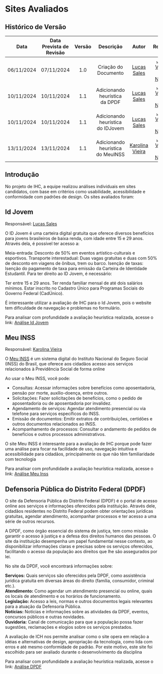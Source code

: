 # Sites Avaliados

## Histórico de Versão
|    Data    | Data Prevista de Revisão | Versão |             Descrição             |                      Autor                       |                     Revisor                      |
| :--------: | :----------------------: | :----: | :-------------------------------: | :----------------------------------------------: | :----------------------------------------------: |
| 06/11/2024 |        07/11/2024        |  1.0   |       Criação do Documento        |   [Lucas Sales](https://github.com/Lux-Sales)    | [João Victor C. Nobre](https://github.com/Gam13) |
| 10/11/2024 |        10/11/2024        |  1.1   |  Adicionando heurística da DPDF   |   [Lucas Sales](https://github.com/Lux-Sales)    | [João Victor C. Nobre](https://github.com/Gam13) |
| 10/11/2024 |        10/11/2024        |  1.1   | Adicionando heurística do IDJovem |   [Lucas Sales](https://github.com/Lux-Sales)    | [João Victor C. Nobre](https://github.com/Gam13) |
| 13/11/2024 |        13/11/2024        |  1.1   | Adicionando heurística do MeuINSS | [Karolina Vieira](https://github.com/Karolina91) | [João Victor C. Nobre](https://github.com/Gam13) |

## Introdução

No projeto de IHC, a equipe realizou análises individuais em sites candidatos, com base em critérios como usabilidade, acessibilidade e conformidade com padrões de design. Os sites avaliados foram:

## Id Jovem
Responsável: [Lucas Sales](https://github.com/Lux-Sales)

O ID Jovem é uma carteira digital gratuita que oferece diversos benefícios para jovens brasileiros de baixa renda, com idade entre 15 e 29 anos. Através dela, é possível ter acesso a:

Meia-entrada: Desconto de 50% em eventos artístico-culturais e esportivos.
Transporte interestadual: Duas vagas gratuitas e duas com 50% de desconto em viagens de ônibus, trem ou barco.
Isenção de taxas: Isenção do pagamento de taxa para emissão da Carteira de Identidade Estudantil.
Para ter direito ao ID Jovem, é necessário:

Ter entre 15 e 29 anos.
Ter renda familiar mensal de até dois salários mínimos.
Estar inscrito no Cadastro Único para Programas Sociais do Governo Federal (CadÚnico).   

É interessante utilizar a avaliação de IHC para o Id Jovem, pois o website tem dificuldade de navegação e problemas no formulário.

Para analisar com profundidade a avaliação heurística realizada, acesse o link: <a href="../../assets/sitesAvaliados/idJovem.pdf" target="_blank">Análise Id Jovem</a>

  
## Meu INSS
Responsável: [Karolina Vieira](https://github.com/Karolina91)

O [Meu INSS](https://meu.inss.gov.br/#/login) é um sistema digital do Instituto Nacional do Seguro Social (INSS) do Brasil, que oferece aos cidadãos acesso aos serviços relacionados à Previdência Social de forma online

Ao usar o Meu INSS, você pode:

- Consultas: Acessar informações sobre benefícios como aposentadoria, pensão por morte, auxílio-doença, entre outros.
- Solicitações: Fazer solicitações de benefícios, como o pedido de aposentadoria ou de aposentadoria por invalidez.
- Agendamento de serviços: Agendar atendimento presencial ou via telefone para serviços específicos do INSS.
- Emissão de documentos: Emitir extratos de contribuições, certidões e outros documentos relacionados ao INSS.
- Acompanhamento de processos: Consultar o andamento de pedidos de benefícios e outros processos administrativos.

O site Meu INSS é interesante para a avaliação de IHC porque pode fazer uma análise para focar na facilidade de uso, navegação intuitiva e acessibilidade para cidadãos, principalmente os que não têm familiaridade com tecnologia

Para analisar com profundidade a avaliação heurística realizada, acesse o link: <a href="../../assets/sitesAvaliados/MeuINSS.pdf" target="_blank">Análise Meu Inss</a>


## Defensoria Pública do Distrito Federal (DPDF)

O site da Defensoria Pública do Distrito Federal (DPDF) é o portal de acesso online aos serviços e informações oferecidos pela instituição. Através dele, cidadãos residentes no Distrito Federal podem obter orientações jurídicas gratuitas, agendar atendimento, acompanhar processos e ter acesso a uma série de outros recursos.

A DPDF, como órgão essencial do sistema de justiça, tem como missão garantir o acesso à justiça e a defesa dos direitos humanos das pessoas. O site da instituição desempenha um papel fundamental nesse contexto, ao disponibilizar informações claras e precisas sobre os serviços oferecidos, facilitando o acesso da população aos direitos que lhe são assegurados por lei.

No site da DPDF, você encontrará informações sobre:

**Serviços:** Quais serviços são oferecidos pela DPDF, como assistência jurídica gratuita em diversas áreas do direito (família, consumidor, criminal etc.).<br/>
**Atendimento:** Como agendar um atendimento presencial ou online, quais os locais de atendimento e os horários de funcionamento.<br/>
**Legislação:** Acesso a leis, normas e outros documentos legais relevantes para a atuação da Defensoria Pública.<br/>
**Notícias:** Notícias e informações sobre as atividades da DPDF, eventos, concursos públicos e outras novidades.<br/>
**Ouvidoria:** Canal de comunicação para que a população possa fazer sugestões, reclamações e elogios sobre os serviços prestados.<br/>

A avaliação de ICH nos permite analisar como o site opera em relação a idéias e alternativas de design, apropriação da tecnologia, como lida com erros e até mesmo conformidade de padrão. Por este motivo, este site foi escolhido para ser avaliado durante o desenvolvimento da disciplina

Para analisar com profundidade a avaliação heurística realizada, acesse o link: <a href="../../assets/sitesAvaliados/DPDF.pdf" target="_blank">Análise DPDF</a>
